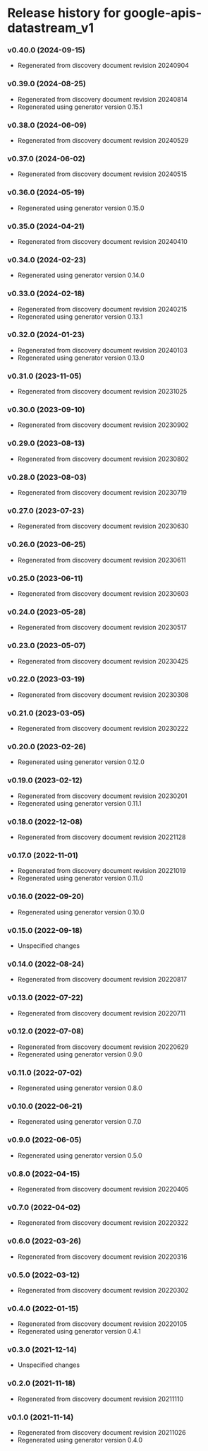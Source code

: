 # Release history for google-apis-datastream_v1

### v0.40.0 (2024-09-15)

* Regenerated from discovery document revision 20240904

### v0.39.0 (2024-08-25)

* Regenerated from discovery document revision 20240814
* Regenerated using generator version 0.15.1

### v0.38.0 (2024-06-09)

* Regenerated from discovery document revision 20240529

### v0.37.0 (2024-06-02)

* Regenerated from discovery document revision 20240515

### v0.36.0 (2024-05-19)

* Regenerated using generator version 0.15.0

### v0.35.0 (2024-04-21)

* Regenerated from discovery document revision 20240410

### v0.34.0 (2024-02-23)

* Regenerated using generator version 0.14.0

### v0.33.0 (2024-02-18)

* Regenerated from discovery document revision 20240215
* Regenerated using generator version 0.13.1

### v0.32.0 (2024-01-23)

* Regenerated from discovery document revision 20240103
* Regenerated using generator version 0.13.0

### v0.31.0 (2023-11-05)

* Regenerated from discovery document revision 20231025

### v0.30.0 (2023-09-10)

* Regenerated from discovery document revision 20230902

### v0.29.0 (2023-08-13)

* Regenerated from discovery document revision 20230802

### v0.28.0 (2023-08-03)

* Regenerated from discovery document revision 20230719

### v0.27.0 (2023-07-23)

* Regenerated from discovery document revision 20230630

### v0.26.0 (2023-06-25)

* Regenerated from discovery document revision 20230611

### v0.25.0 (2023-06-11)

* Regenerated from discovery document revision 20230603

### v0.24.0 (2023-05-28)

* Regenerated from discovery document revision 20230517

### v0.23.0 (2023-05-07)

* Regenerated from discovery document revision 20230425

### v0.22.0 (2023-03-19)

* Regenerated from discovery document revision 20230308

### v0.21.0 (2023-03-05)

* Regenerated from discovery document revision 20230222

### v0.20.0 (2023-02-26)

* Regenerated using generator version 0.12.0

### v0.19.0 (2023-02-12)

* Regenerated from discovery document revision 20230201
* Regenerated using generator version 0.11.1

### v0.18.0 (2022-12-08)

* Regenerated from discovery document revision 20221128

### v0.17.0 (2022-11-01)

* Regenerated from discovery document revision 20221019
* Regenerated using generator version 0.11.0

### v0.16.0 (2022-09-20)

* Regenerated using generator version 0.10.0

### v0.15.0 (2022-09-18)

* Unspecified changes

### v0.14.0 (2022-08-24)

* Regenerated from discovery document revision 20220817

### v0.13.0 (2022-07-22)

* Regenerated from discovery document revision 20220711

### v0.12.0 (2022-07-08)

* Regenerated from discovery document revision 20220629
* Regenerated using generator version 0.9.0

### v0.11.0 (2022-07-02)

* Regenerated using generator version 0.8.0

### v0.10.0 (2022-06-21)

* Regenerated using generator version 0.7.0

### v0.9.0 (2022-06-05)

* Regenerated using generator version 0.5.0

### v0.8.0 (2022-04-15)

* Regenerated from discovery document revision 20220405

### v0.7.0 (2022-04-02)

* Regenerated from discovery document revision 20220322

### v0.6.0 (2022-03-26)

* Regenerated from discovery document revision 20220316

### v0.5.0 (2022-03-12)

* Regenerated from discovery document revision 20220302

### v0.4.0 (2022-01-15)

* Regenerated from discovery document revision 20220105
* Regenerated using generator version 0.4.1

### v0.3.0 (2021-12-14)

* Unspecified changes

### v0.2.0 (2021-11-18)

* Regenerated from discovery document revision 20211110

### v0.1.0 (2021-11-14)

* Regenerated from discovery document revision 20211026
* Regenerated using generator version 0.4.0

